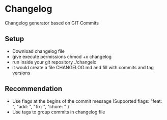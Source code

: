 # Changelog

Changelog generator based on GIT Commits

## Setup
* Download changelog file
* give execute permissions chmod +x changelog
* run inside your git repository ./changelo
* it would create a file CHANGELOG.md and fill with commits and tag versions

## Recommendation
* Use flags at the begins of the commit message (Supported flags: "feat: ", "add: ", "fix: ", "chore: " )
* Use tags to group commits in changelog file



